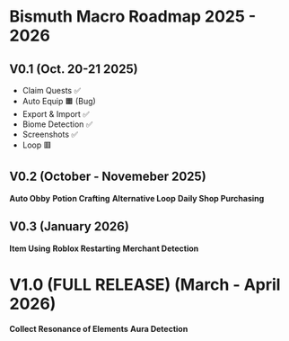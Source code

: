# Bismuth Macro Roadmap 2025 - 2026

## V0.1 (Oct. 20-21 2025)

- Claim Quests ✅
- Auto Equip 🟧 (Bug)
- Export & Import ✅
- Biome Detection ✅
- Screenshots ✅
- Loop 🟥

## V0.2 (October - Novemeber 2025)

**Auto Obby**
**Potion Crafting**
**Alternative Loop**
**Daily Shop Purchasing**

## V0.3 (January 2026)

**Item Using**
**Roblox Restarting**
**Merchant Detection**

# V1.0 (FULL RELEASE) (March - April 2026)

**Collect Resonance of Elements**
**Aura Detection**

